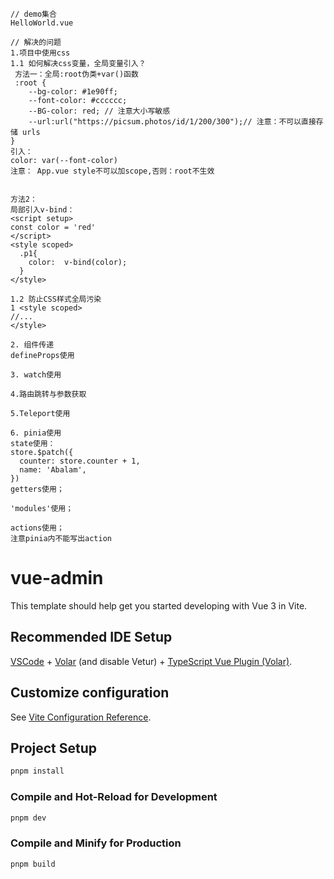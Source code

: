 
```text
// demo集合
HelloWorld.vue

// 解决的问题
1.项目中使用css
1.1 如何解决css变量，全局变量引入？
 方法一：全局:root伪类+var()函数
 :root {
    --bg-color: #1e90ff;
    --font-color: #cccccc;
    --BG-color: red; // 注意大小写敏感
    --url:url("https://picsum.photos/id/1/200/300");// 注意：不可以直接存储 urls
}
引入：
color: var(--font-color)
注意： App.vue style不可以加scope,否则：root不生效


方法2：
局部引入v-bind：
<script setup>
const color = 'red'
</script>
<style scoped>
  .p1{
    color:  v-bind(color);
  }
</style>

1.2 防止CSS样式全局污染
1 <style scoped>
//...
</style>

2. 组件传递
defineProps使用

3. watch使用

4.路由跳转与参数获取

5.Teleport使用

6. pinia使用
state使用：
store.$patch({
  counter: store.counter + 1,
  name: 'Abalam',
})
getters使用；

'modules'使用；

actions使用；
注意pinia内不能写出action

```


# vue-admin
This template should help get you started developing with Vue 3 in Vite.

## Recommended IDE Setup

[VSCode](https://code.visualstudio.com/) + [Volar](https://marketplace.visualstudio.com/items?itemName=Vue.volar) (and disable Vetur) + [TypeScript Vue Plugin (Volar)](https://marketplace.visualstudio.com/items?itemName=Vue.vscode-typescript-vue-plugin).

## Customize configuration

See [Vite Configuration Reference](https://vitejs.dev/config/).

## Project Setup

```sh
pnpm install
```

### Compile and Hot-Reload for Development

```sh
pnpm dev
```

### Compile and Minify for Production

```sh
pnpm build
```
